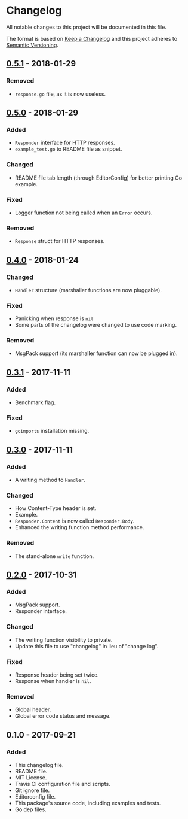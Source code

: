 # Changelog
All notable changes to this project will be documented in this file.

The format is based on [Keep a Changelog](http://keepachangelog.com/en/1.0.0/)
and this project adheres to [Semantic Versioning](http://semver.org/spec/v2.0.0.html).

## [0.5.1] - 2018-01-29
### Removed
- `response.go` file, as it is now useless.

## [0.5.0] - 2018-01-29
### Added
- `Responder` interface for HTTP responses.
- `example_test.go` to README file as snippet.

### Changed
- README file tab length (through EditorConfig) for better printing Go example.

### Fixed
- Logger function not being called when an `Error` occurs.

### Removed
- `Response` struct for HTTP responses.

## [0.4.0] - 2018-01-24
### Changed
- `Handler` structure (marshaller functions are now pluggable).

### Fixed
- Panicking when response is `nil`
- Some parts of the changelog were changed to use code marking.

### Removed
- MsgPack support (its marshaller function can now be plugged in).

## [0.3.1] - 2017-11-11
### Added
- Benchmark flag.

### Fixed
- `goimports` installation missing.

## [0.3.0] - 2017-11-11
### Added
- A writing method to `Handler`.

### Changed
- How Content-Type header is set.
- Example.
- `Responder.Content` is now called `Responder.Body`.
- Enhanced the writing function method performance.

### Removed
- The stand-alone `write` function.

## [0.2.0] - 2017-10-31
### Added
- MsgPack support.
- Responder interface.

### Changed
- The writing function visibility to private. 
- Update this file to use "changelog" in lieu of "change log".

### Fixed
- Response header being set twice.
- Response when handler is `nil`.

### Removed
- Global header.
- Global error code status and message.

## 0.1.0 - 2017-09-21
### Added
- This changelog file.
- README file.
- MIT License.
- Travis CI configuration file and scripts.
- Git ignore file.
- Editorconfig file.
- This package's source code, including examples and tests.
- Go dep files.

[0.5.1]: https://github.com/gbrlsnchs/httphandler/compare/v0.5.0...v0.5.1
[0.5.0]: https://github.com/gbrlsnchs/httphandler/compare/v0.4.0...v0.5.0
[0.4.0]: https://github.com/gbrlsnchs/httphandler/compare/v0.3.1...v0.4.0
[0.3.1]: https://github.com/gbrlsnchs/httphandler/compare/v0.3.0...v0.3.1
[0.3.0]: https://github.com/gbrlsnchs/httphandler/compare/v0.2.0...v0.3.0
[0.2.0]: https://github.com/gbrlsnchs/httphandler/compare/v0.1.0...v0.2.0
